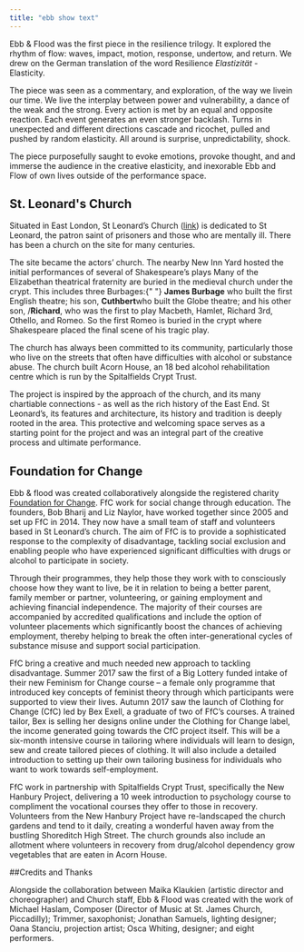```yaml
---
title: "ebb show text"
---
```


Ebb & Flood was the first piece in the resilience trilogy. It explored the rhythm of flow: waves, impact, motion, response, undertow, and return. We drew on the German translation of the word Resilience _Elastizität_ - Elasticity.

The piece was seen as a commentary, and exploration, of the way we livein our time. We live the interplay between power and vulnerability, a dance of the weak and the strong. Every action is met by an equal and opposite reaction. Each event generates an even stronger backlash. Turns in unexpected and different directions cascade and ricochet, pulled and pushed by random elasticity. All around is surprise, unpredictability, shock.

The piece purposefully saught to evoke emotions, provoke thought, and and immerse the audience in the creative elasticity, and inexorable Ebb and Flow of own lives outside of the performance space.

## St. Leonard's Church

Situated in East London, St Leonard’s Church ([link](https://www.shoreditchchurch.org.uk/)) is
dedicated to St Leonard, the patron saint of prisoners and those who are mentally ill. There has been a church on the site for many centuries.

The site became the actors’ church. The nearby New Inn Yard hosted the initial performances of several of Shakespeare’s plays Many of the Elizabethan theatrical fraternity are buried in the medieval church under the crypt. This includes three Burbages:{" "} <strong>James Burbage</strong> who built the first English theatre; his son, <strong>Cuthbert</strong>who built the Globe theatre; and his other son, /<strong>Richard</strong>, who was the first to play Macbeth, Hamlet, Richard 3rd, Othello, and Romeo. So the first Romeo is buried in the crypt where Shakespeare placed the final scene of his tragic play.

The church has always been committed to its community, particularly those who live on the streets that often have difficulties with alcohol or substance abuse. The church built Acorn House, an 18 bed alcohol rehabilitation centre which is run by the Spitalfields Crypt Trust.

The project is inspired by the approach of the church, and its many chartiable connections - as well as the rich history of the East End. St Leonard’s, its features and architecture, its history and tradition is deeply rooted in the area. This protective and welcoming space serves as a starting point for the project and was an integral part of the creative process and ultimate performance.

## Foundation for Change

Ebb & flood was created collaboratively alongside the registered charity [Foundation for Change](https://www.foundationforchange.org.uk/). FfC work for social change through education. The founders, Bob Bharij
and Liz Naylor, have worked together since 2005 and set up FfC in 2014. They now have a small team of staff and volunteers based in St Leonard’s church. The aim of FfC is to provide a sophisticated response to the complexity of disadvantage, tackling social exclusion and enabling people who have experienced significant difficulties with drugs or alcohol to participate in society.

Through their programmes, they help those they work with to consciously choose how they want to live, be it in relation to being a better parent, family member or partner, volunteering, or gaining employment and achieving financial independence. The majority of their courses are accompanied by accredited qualifications and include the option of volunteer placements which significantly boost the chances of achieving employment, thereby helping to break the often inter-generational cycles of substance misuse and support social participation.

FfC bring a creative and much needed new approach to tackling disadvantage. Summer 2017 saw the first of a Big Lottery funded intake of their new Feminism for Change course – a female only programme that introduced key concepts of feminist theory through which participants were supported to view their lives. Autumn 2017 saw the launch of Clothing for Change (CfC) led by Bex Exell, a graduate of two of FfC’s courses. A trained tailor, Bex is selling her designs online under the Clothing for Change label, the income generated going towards the CfC project itself. This will be a six-month intensive course in tailoring where individuals will learn to design, sew and create tailored pieces of clothing. It will also include a detailed introduction to setting up their own tailoring business for individuals who want to work towards self-employment.

FfC work in partnership with Spitalfields Crypt Trust, specifically the New Hanbury Project, delivering a 10 week introduction to psychology course to compliment the vocational courses they offer to those in recovery. Volunteers from the New Hanbury Project have re-landscaped the church gardens and tend to it daily, creating a wonderful haven away from the bustling Shoreditch High Street. The church grounds also include an allotment where volunteers in recovery from drug/alcohol dependency grow vegetables that are eaten in Acorn House.

##Credits and Thanks

Alongside the collaboration between Maika Klaukien (artistic director and choreographer) and Church staff, Ebb &amp; Flood was created with the work of Michael Haslam, Composer (Director of Music at St. James Church, Piccadilly); Trimmer, saxophonist; Jonathan Samuels, lighting designer; Oana Stanciu, projection artist; Osca Whiting, designer; and eight performers.

